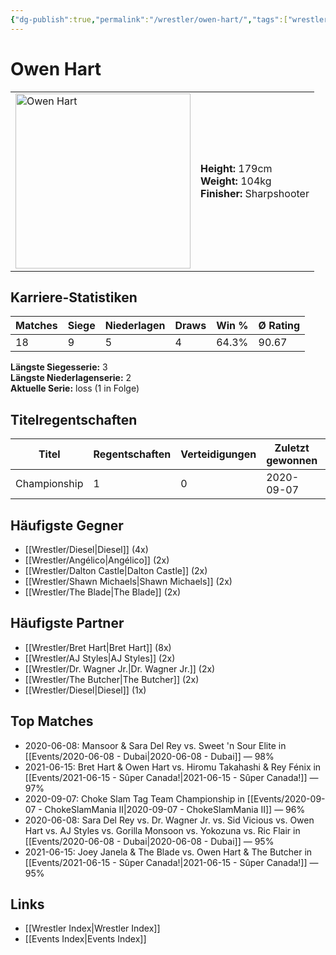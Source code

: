 ```yaml
---
{"dg-publish":true,"permalink":"/wrestler/owen-hart/","tags":["wrestler"],"noteIcon":"","created":"2025-08-11T09:33:20.431+02:00"}
---
```



# Owen Hart

<table>
<tr>
<td><img src="Owen Hart.png" width="280" alt="Owen Hart"></td>
<td>
<b>Height:</b> 179cm<br>
<b>Weight:</b> 104kg<br>
<b>Finisher:</b> Sharpshooter<br>
</td>
</tr>
</table>

## Karriere-Statistiken

| Matches | Siege | Niederlagen | Draws | Win % | Ø Rating |
|---------|-------|-------------|-------|-------|-----------|
| 18 | 9 | 5 | 4 | 64.3% | 90.67 |

**Längste Siegesserie:** 3<br>**Längste Niederlagenserie:** 2<br>**Aktuelle Serie:** loss (1 in Folge)

## Titelregentschaften
| Titel | Regentschaften | Verteidigungen | Zuletzt gewonnen | Aktuell |
|-------|---------------|----------------|------------------|---------|
| Championship | 1 | 0 | 2020-09-07 |  |


## Häufigste Gegner
- [[Wrestler/Diesel\|Diesel]] (4x)
- [[Wrestler/Angélico\|Angélico]] (2x)
- [[Wrestler/Dalton Castle\|Dalton Castle]] (2x)
- [[Wrestler/Shawn Michaels\|Shawn Michaels]] (2x)
- [[Wrestler/The Blade\|The Blade]] (2x)

## Häufigste Partner
- [[Wrestler/Bret Hart\|Bret Hart]] (8x)
- [[Wrestler/AJ Styles\|AJ Styles]] (2x)
- [[Wrestler/Dr. Wagner Jr.\|Dr. Wagner Jr.]] (2x)
- [[Wrestler/The Butcher\|The Butcher]] (2x)
- [[Wrestler/Diesel\|Diesel]] (1x)

## Top Matches
- 2020-06-08: Mansoor & Sara Del Rey vs. Sweet 'n Sour Elite in [[Events/2020-06-08 - Dubai\|2020-06-08 - Dubai]] — 98%
- 2021-06-15: Bret Hart & Owen Hart vs. Hiromu Takahashi & Rey Fénix in [[Events/2021-06-15 - Sûper Canada!\|2021-06-15 - Sûper Canada!]] — 97%
- 2020-09-07: Choke Slam Tag Team Championship in [[Events/2020-09-07 - ChokeSlamMania II\|2020-09-07 - ChokeSlamMania II]] — 96%
- 2020-06-08: Sara Del Rey vs. Dr. Wagner Jr. vs. Sid Vicious vs. Owen Hart vs. AJ Styles vs. Gorilla Monsoon vs. Yokozuna vs. Ric Flair in [[Events/2020-06-08 - Dubai\|2020-06-08 - Dubai]] — 95%
- 2021-06-15: Joey Janela & The Blade vs. Owen Hart & The Butcher in [[Events/2021-06-15 - Sûper Canada!\|2021-06-15 - Sûper Canada!]] — 95%

## Links
- [[Wrestler Index\|Wrestler Index]]
- [[Events Index\|Events Index]]
